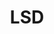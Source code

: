 ---
title: LSD
crosslinks:
- youtubefactsbot
- livven
- Drugs
- anti_gif_bot
- DarkNetMarkets
- Psychonaut
- DarkNetMarketsNoobs
- microdosing
- ShrugLifeSyndicate
- replications
- u_imguralbumbot
- youtubot
- drugscirclejerk
- woahdude
- Currentlytripping
- Art
- place
- botwatch
- gratefuldead
- shrooms
---